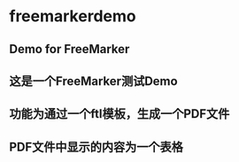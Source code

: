 # freemarkerdemo
## Demo for FreeMarker ##
## 这是一个FreeMarker测试Demo ##
## 功能为通过一个ftl模板，生成一个PDF文件 ##
## PDF文件中显示的内容为一个表格 ##
